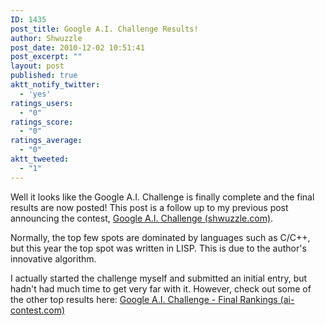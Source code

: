 ```yaml
---
ID: 1435
post_title: Google A.I. Challenge Results!
author: Shwuzzle
post_date: 2010-12-02 10:51:41
post_excerpt: ""
layout: post
published: true
aktt_notify_twitter:
  - 'yes'
ratings_users:
  - "0"
ratings_score:
  - "0"
ratings_average:
  - "0"
aktt_tweeted:
  - "1"
---
```

Well it looks like the Google A.I. Challenge is finally complete and the final results are now posted! This post is a follow up to my previous post announcing the contest, <a href="http://shwuzzle.com/2010/09/11/google-a-i-challenge/">Google A.I. Challenge (shwuzzle.com)</a>.

Normally, the top few spots are dominated by languages such as C/C++, but this year the top spot was written in LISP. This is due to the author's innovative algorithm.

I actually started the challenge myself and submitted an initial entry, but hadn't had much time to get very far with it. However, check out some of the other top results here: <a href="http://ai-contest.com/rankings.php"> Google A.I. Challenge - Final Rankings (ai-contest.com)</a>
